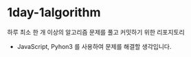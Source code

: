 # 1day-1algorithm
하루 최소 한 개 이상의 알고리즘 문제를 풀고 커밋하기 위한 리포지토리

- JavaScript, Pyhon3 를 사용하여 문제를 해결할 생각입니다.

